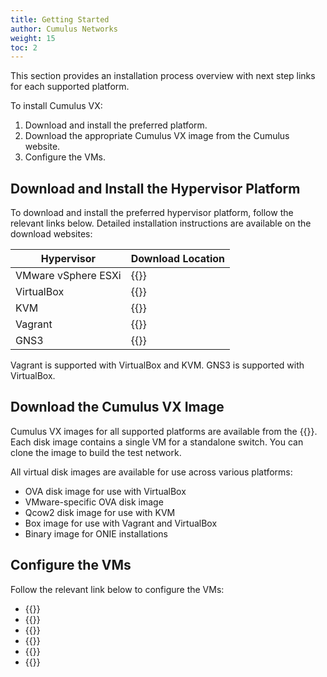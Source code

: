 ```yaml
---
title: Getting Started
author: Cumulus Networks
weight: 15
toc: 2
---
```

This section provides an installation process overview with next step links for each supported platform.

To install Cumulus VX:

1. Download and install the preferred platform.
2. Download the appropriate Cumulus VX image from the Cumulus website.
3. Configure the VMs.

## Download and Install the Hypervisor Platform

To download and install the preferred hypervisor platform, follow the relevant links below. Detailed installation instructions are available on the download websites:

| Hypervisor          | Download Location |
| ------------------- | ---------------------------------------------------------------  |
| VMware vSphere ESXi | {{<exlink url="http://www.vmware.com/products/vsphere.html" >}}  |
| VirtualBox          | {{<exlink url="https://www.virtualbox.org/wiki/Downloads" >}}    |
| KVM                 | {{<exlink url="http://www.qemu-project.org/download/" >}}        |
| Vagrant             | {{<exlink url="https://www.vagrantup.com/downloads.html" >}}     |
| GNS3                | {{<exlink url="https://community.gns3.com/software" >}}          |

Vagrant is supported with VirtualBox and KVM. GNS3 is supported with VirtualBox.

## Download the Cumulus VX Image

Cumulus VX images for all supported platforms are available from the {{<exlink url="https://cumulusnetworks.com/products/cumulus-vx/download/" text="Cumulus Networks website">}}. Each disk image contains a single VM for a standalone switch. You can clone the image to build the test network.

All virtual disk images are available for use across various platforms:

- OVA disk image for use with VirtualBox
- VMware-specific OVA disk image
- Qcow2 disk image for use with KVM
- Box image for use with Vagrant and VirtualBox
- Binary image for ONIE installations

## Configure the VMs

Follow the relevant link below to configure the VMs:

- {{<link url="VirtualBox" text="VirtualBox">}}
- {{<link url="VMware-vSphere-ESXi" text="VMware vSphere ESXi">}}
- {{<link url="KVM" text="KVM">}}
- {{<link url="Vagrant-and-VirtualBox" text="Vagrant and VirtualBox">}}
- {{<link url="Vagrant-and-KVM" text="Vagrant and KVM">}}
- {{<link url="GNS3-and-VirtualBox" text="GNS3 and VirtualBox">}}
